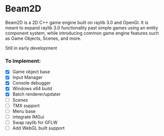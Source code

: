 # Beam2D 

Beam2D is a 2D C++ game engine built on raylib 3.0 and OpenGl. It is meant to expand raylib 3.0 functionality past simple games using an entity component system, while introducing common game engine features such as Game Objects, Scenes, and more.

Still in early development

### To Implement:

- [X] Game object base
- [X] Input Manager
- [X] Console debugger
- [X] Windows x64 build
- [X] Batch renderer/updater
- [ ] Scenes
- [ ] TMX support
- [ ] Menu base
- [ ] integrate IMGui 
- [ ] Swap raylib for GFLW
- [ ] Add WebGL built support

